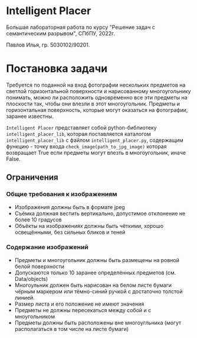 # Intelligent Placer
Большая лабораторная работа по курсу "Решение задач с семантическим разрывом", СПбПУ, 2022г.

Павлов Илья, гр. 5030102/90201.

# Постановка задачи
Требуется по поданной на вход фотографии нескольких предметов на светлой горизонтальной поверхности и нарисованному многоугольнику понимать, можно ли расположить одновременно все эти предметы на плоскости так, чтобы они влезли в этот многоугольник. Предметы и горизонтальная поверхность, которые могут оказаться на фотографии, заранее известны.

`Intelligent Placer` представляет собой python-библиотеку 
`intelligent_placer_lib`, которая поставляется каталогом `intelligent_placer_lib` 
с файлом `intelligent_placer.py`, содержащим функцию - точку входа
`check_image(path_to_jpg_image)`
которая возвращает True если предметы могут влезть в многоугольник, иначе False.

## Ограничения
### Общие требования к изображениям
* Изображения должны быть в формате jpeg
* Съёмка должная вестить вертикально, допустимое отклонение не более 10 градусов
* Объёкты на изображениях должны быть чёткими, хорошо освещёнными, без сильных бликов и теней
### Содержание изображений
* Предметы и многоугольник должны быть размещены на ровной белой поверхности
* Допускаются только 10 заранее определённых предметов (см. Data/objects)
* Многоульник должен быть нарисован на белом листе бумаги чёрным маркером или тёмно-синий ручкой с достаточно толстой линией.
* Размер листа и его положение не имеют значения
* Предметы не должны пересекаться между собой и с мноугольником
* Предметы должны быть расположены вне многоугльника (могут располагаться в том числе на листе бумаги)
